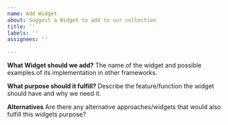 ```yaml
---
name: Add Widget
about: Suggest a Widget to add to our collection
title: ''
labels: ''
assignees: ''

---
```


**What Widget should we add?**
The name of the widget and possible examples of its implementation in other frameworks.

**What purpose should it fulfill?**
Describe the feature/function the widget should have and why we need it.

**Alternatives**
Are there any alternative approaches/widgets that would also fulfill this widgets purpose?
